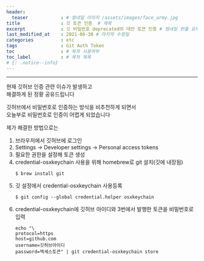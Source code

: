 ```yaml
---
header:
  teaser            : # 썸네일 이미지 /assets/images/face_army.jpg
title               : 깃 토큰 인증  # 제목
excerpt             : 깃 비밀번호 deprecated의 대안 토큰 인증 # 썸네일 한줄 요약
last_modified_at    : 2021-06-30 # 마지막 수정일
categories          : etc
tags                : Git Auth Token
toc                 : # 목차 사용여부
toc_label           : # 목차 제목
# {: .notice--info}
---
```


---

현재 깃허브 인증 관련 이슈가 발생하고  
해결하게 된 정황 공유드립니다  

깃허브에서 비밀번호로 인증하는 방식을 비추천하게 되면서  
오늘부로 비밀번호로 인증이 어렵게 되었습니다  

제가 해결한 방법으로는  

1.  브라우저에서 깃허브에 로그인  
2.  Settings -> Developer settings -> Personal access tokens  
3.  필요한 권한을 설정해 토큰 생성  
4.  credential-osxkeychain 사용을 위해 homebrew로 git 설치(깃에 내장됨)
    ```
    $ brew install git
    ```
5.  깃 설정에서 credential-osxkeychain 사용등록
    ```
    $ git config --global credential.helper osxkeychain
    ```
6.  credential-osxkeychain에 깃허브 아이디와 3번에서 발행한 토큰을 비밀번호로 입력
    ```
    echo "\
    protocol=https
    host=github.com
    username=깃허브아이디
    password=엑세스토큰" | git credential-osxkeychain store
    ```
